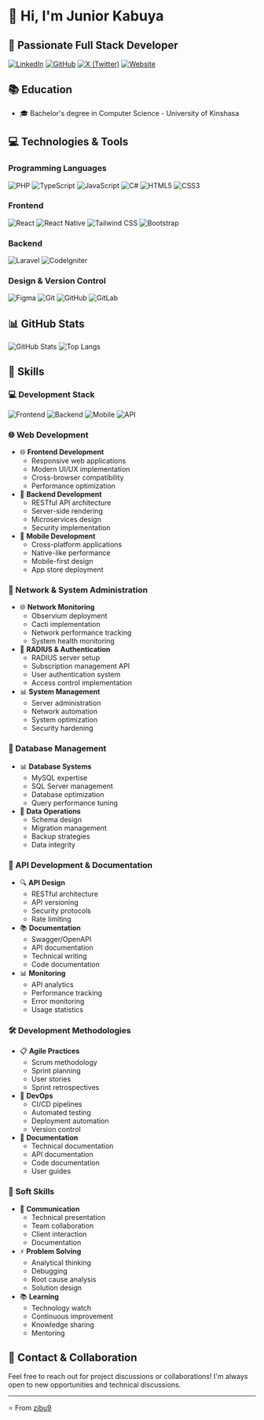 # 👋 Hi, I'm Junior Kabuya

## 🚀 Passionate Full Stack Developer

[![LinkedIn](https://img.shields.io/badge/LinkedIn-0077B5?style=for-the-badge&logo=linkedin&logoColor=white)](https://linkedin.com/in/junior-kabuya-40b2b9226)
[![GitHub](https://img.shields.io/badge/GitHub-100000?style=for-the-badge&logo=github&logoColor=white)](https://github.com/zibu9)
[![X (Twitter)](https://img.shields.io/badge/X_(Twitter)-000000?style=for-the-badge&logo=x&logoColor=white)](https://x.com/KabuyaJunior5)
[![Website](https://img.shields.io/badge/Website-Skytech243-FF6B6B?style=for-the-badge&logo=firefox&logoColor=white)](https://skytech243.com)

## 📚 Education
- 🎓 Bachelor's degree in Computer Science - University of Kinshasa

## 💻 Technologies & Tools

### Programming Languages
![PHP](https://img.shields.io/badge/PHP-777BB4?style=for-the-badge&logo=php&logoColor=white)
![TypeScript](https://img.shields.io/badge/TypeScript-007ACC?style=for-the-badge&logo=typescript&logoColor=white)
![JavaScript](https://img.shields.io/badge/JavaScript-F7DF1E?style=for-the-badge&logo=javascript&logoColor=black)
![C#](https://img.shields.io/badge/C%23-239120?style=for-the-badge&logo=c-sharp&logoColor=white)
![HTML5](https://img.shields.io/badge/HTML5-E34F26?style=for-the-badge&logo=html5&logoColor=white)
![CSS3](https://img.shields.io/badge/CSS3-1572B6?style=for-the-badge&logo=css3&logoColor=white)

### Frontend
![React](https://img.shields.io/badge/React-20232A?style=for-the-badge&logo=react&logoColor=61DAFB)
![React Native](https://img.shields.io/badge/React_Native-20232A?style=for-the-badge&logo=react&logoColor=61DAFB)
![Tailwind CSS](https://img.shields.io/badge/Tailwind_CSS-38B2AC?style=for-the-badge&logo=tailwind-css&logoColor=white)
![Bootstrap](https://img.shields.io/badge/Bootstrap-563D7C?style=for-the-badge&logo=bootstrap&logoColor=white)

### Backend
![Laravel](https://img.shields.io/badge/Laravel-FF2D20?style=for-the-badge&logo=laravel&logoColor=white)
![CodeIgniter](https://img.shields.io/badge/CodeIgniter-EF4223?style=for-the-badge&logo=codeigniter&logoColor=white)

### Design & Version Control
![Figma](https://img.shields.io/badge/Figma-F24E1E?style=for-the-badge&logo=figma&logoColor=white)
![Git](https://img.shields.io/badge/Git-F05032?style=for-the-badge&logo=git&logoColor=white)
![GitHub](https://img.shields.io/badge/GitHub-100000?style=for-the-badge&logo=github&logoColor=white)
![GitLab](https://img.shields.io/badge/GitLab-330F63?style=for-the-badge&logo=gitlab&logoColor=white)

## 📊 GitHub Stats

![GitHub Stats](https://github-readme-stats.vercel.app/api?username=zibu9&show_icons=true&theme=radical)
![Top Langs](https://github-readme-stats.vercel.app/api/top-langs/?username=zibu9&layout=compact&theme=radical)

## 🎯 Skills

### 💻 Development Stack
![Frontend](https://img.shields.io/badge/Frontend-61DAFB?style=flat-square&logo=react&logoColor=white)
![Backend](https://img.shields.io/badge/Backend-FF2D20?style=flat-square&logo=laravel&logoColor=white)
![Mobile](https://img.shields.io/badge/Mobile-61DAFB?style=flat-square&logo=react&logoColor=white)
![API](https://img.shields.io/badge/API-FF6B6B?style=flat-square&logo=swagger&logoColor=white)

### 🌐 Web Development
- 🌐 **Frontend Development**
  - Responsive web applications
  - Modern UI/UX implementation
  - Cross-browser compatibility
  - Performance optimization
- 🔄 **Backend Development**
  - RESTful API architecture
  - Server-side rendering
  - Microservices design
  - Security implementation
- 📱 **Mobile Development**
  - Cross-platform applications
  - Native-like performance
  - Mobile-first design
  - App store deployment

### 🔧 Network & System Administration
- 🌐 **Network Monitoring**
  - Observium deployment
  - Cacti implementation
  - Network performance tracking
  - System health monitoring
- 🔐 **RADIUS & Authentication**
  - RADIUS server setup
  - Subscription management API
  - User authentication system
  - Access control implementation
- 📊 **System Management**
  - Server administration
  - Network automation
  - System optimization
  - Security hardening

### 💾 Database Management
- 📊 **Database Systems**
  - MySQL expertise
  - SQL Server management
  - Database optimization
  - Query performance tuning
- 🔄 **Data Operations**
  - Schema design
  - Migration management
  - Backup strategies
  - Data integrity

### 📝 API Development & Documentation
- 🔍 **API Design**
  - RESTful architecture
  - API versioning
  - Security protocols
  - Rate limiting
- 📚 **Documentation**
  - Swagger/OpenAPI
  - API documentation
  - Technical writing
  - Code documentation
- 📊 **Monitoring**
  - API analytics
  - Performance tracking
  - Error monitoring
  - Usage statistics

### 🛠️ Development Methodologies
- 📋 **Agile Practices**
  - Scrum methodology
  - Sprint planning
  - User stories
  - Sprint retrospectives
- 🔄 **DevOps**
  - CI/CD pipelines
  - Automated testing
  - Deployment automation
  - Version control
- 📝 **Documentation**
  - Technical documentation
  - API documentation
  - Code documentation
  - User guides

### 👥 Soft Skills
- 💬 **Communication**
  - Technical presentation
  - Team collaboration
  - Client interaction
  - Documentation
- ⚡ **Problem Solving**
  - Analytical thinking
  - Debugging
  - Root cause analysis
  - Solution design
- 📚 **Learning**
  - Technology watch
  - Continuous improvement
  - Knowledge sharing
  - Mentoring

## 🤝 Contact & Collaboration

Feel free to reach out for project discussions or collaborations! I'm always open to new opportunities and technical discussions.

---
⭐️ From [zibu9](https://github.com/zibu9)
